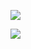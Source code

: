 ![](https://www.nta.go.jp/tmp/b4258761-c372-4f86-ae5c-7735bc3d23e8/images/02affca477eea1a1e110a29fa54b475c734845543723bce4c385b81bf6263168.jpg)

![](https://www.nta.go.jp/tmp/b4258761-c372-4f86-ae5c-7735bc3d23e8/images/78a3ddcf72d6c01047ccd9452d746aa7c7386cb31786fa8f869a25aa79eb6f9c.jpg)